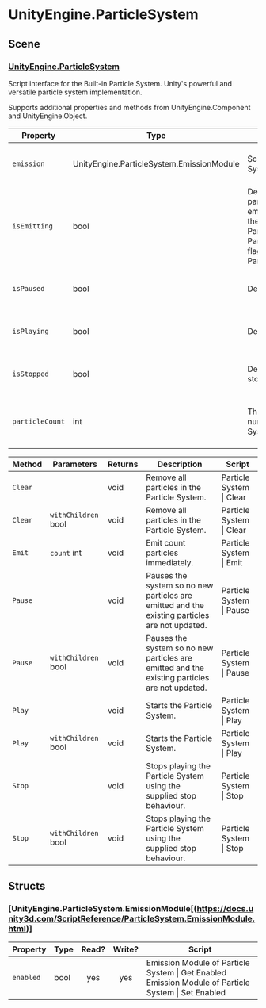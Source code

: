﻿# UnityEngine\.ParticleSystem

## Scene

### [UnityEngine\.ParticleSystem](https://docs.unity3d.com/ScriptReference/ParticleSystem.html)

Script interface for the Built\-in Particle System\. Unity's powerful and versatile particle system implementation\.

Supports additional properties and methods from UnityEngine\.Component and UnityEngine\.Object.

| Property | Type | Description | Read? | Write? | Share? | Script |
|----------|------|-------------|:-----:|:------:|:------:|--------|
|`emission`|UnityEngine\.ParticleSystem\.EmissionModule|Script interface for the EmissionModule of a Particle System\.|yes|no|no|Particle System \| Get Emission
|`isEmitting`|bool|Determines whether the Particle System is emitting particles\. A Particle System may stop emitting when its emission module has finished, it has been paused or if the system has been stopped using ParticleSystem\.Stop\|Stop with the ParticleSystemStopBehavior\.StopEmitting\|StopEmitting flag\. Resume emitting by calling ParticleSystem\.Play\|Play\.|yes|no|no|Particle System \| Is Emitting
|`isPaused`|bool|Determines whether the Particle System is paused\.|yes|no|no|Particle System \| Is Paused
|`isPlaying`|bool|Determines whether the Particle System is playing\.|yes|no|no|Particle System \| Is Playing
|`isStopped`|bool|Determines whether the Particle System is in the stopped state\.|yes|no|no|Particle System \| Is Stopped
|`particleCount`|int|The current number of particles \(Read Only\)\. The number doesn't include particles of child Particle Systems|yes|no|no|Particle System \| Get Particle Count

| Method | Parameters | Returns | Description | Script |
|--------|------------|---------|-------------|--------|
|`Clear`||void|Remove all particles in the Particle System\.|Particle System \| Clear
|`Clear`|`withChildren` bool|void|Remove all particles in the Particle System\.|Particle System \| Clear
|`Emit`|`count` int|void|Emit count particles immediately\.|Particle System \| Emit
|`Pause`||void|Pauses the system so no new particles are emitted and the existing particles are not updated\.|Particle System \| Pause
|`Pause`|`withChildren` bool|void|Pauses the system so no new particles are emitted and the existing particles are not updated\.|Particle System \| Pause
|`Play`||void|Starts the Particle System\.|Particle System \| Play
|`Play`|`withChildren` bool|void|Starts the Particle System\.|Particle System \| Play
|`Stop`||void|Stops playing the Particle System using the supplied stop behaviour\.|Particle System \| Stop
|`Stop`|`withChildren` bool|void|Stops playing the Particle System using the supplied stop behaviour\.|Particle System \| Stop

## Structs

### [UnityEngine\.ParticleSystem\.EmissionModule[(https://docs.unity3d.com/ScriptReference/ParticleSystem.EmissionModule.html)]

| Property | Type | Read? | Write? | Script |
|----------|------|:-----:|:------:|--------|
|`enabled`|bool|yes|yes|Emission Module of Particle System \| Get Enabled<br>Emission Module of Particle System \| Set Enabled


